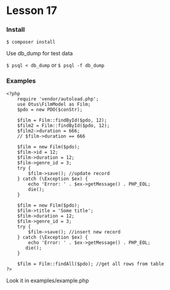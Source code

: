 # Lesson 17

### Install
`$ composer install`

 Use db_dump for test data

`$ psql < db_dump` or `$ psql -f db_dump`

### Examples

	<?php
		require 'vendor/autoload.php';
		use Otus\FilmModel as Film;
		$pdo = new PDO($conStr);

		$film = Film::findById($pdo, 12);
		$film2 = Film::findById($pdo, 12);
		$film2->duration = 666;
		// $film->duration == 666

		$film = new Film($pdo);
		$film->id = 12;
		$film->duration = 12;
		$film->genre_id = 3;
		try {
		    $film->save(); //update record
		} catch (\Exception $ex) {
            echo 'Error: ' . $ex->getMessage() . PHP_EOL;
            die();
        }

		$film = new Film($pdo);
		$film->title = 'Some title';
		$film->duration = 12;
		$film->genre_id = 3;
		try {
		    $film->save(); //insert new record
		} catch (\Exception $ex) {
            echo 'Error: ' . $ex->getMessage() . PHP_EOL;
           die();
        }

		$film = Film::findAll($pdo); //get all rows from table
    ?>

Look it in examples/example.php 
